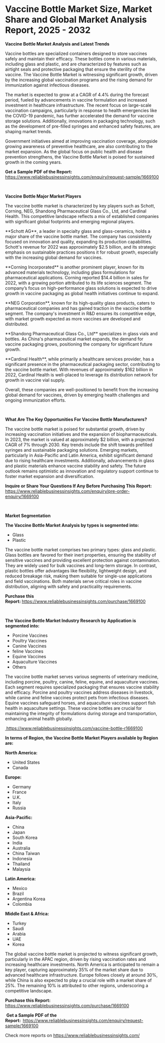 <p><h1>Vaccine Bottle Market Size, Market Share and Global Market Analysis Report, 2025 - 2032</h1></p><p><strong>Vaccine Bottle Market Analysis and Latest Trends</strong></p>
<p><p>Vaccine bottles are specialized containers designed to store vaccines safely and maintain their efficacy. These bottles come in various materials, including glass and plastic, and are characterized by features such as airtight seals and protective packaging that ensure the sterility of the vaccine. The Vaccine Bottle Market is witnessing significant growth, driven by the increasing global vaccination programs and the rising demand for immunization against infectious diseases.</p><p>The market is expected to grow at a CAGR of 4.4% during the forecast period, fueled by advancements in vaccine formulation and increased investment in healthcare infrastructure. The recent focus on large-scale vaccination campaigns, particularly in response to health emergencies like the COVID-19 pandemic, has further accelerated the demand for vaccine storage solutions. Additionally, innovations in packaging technology, such as the development of pre-filled syringes and enhanced safety features, are shaping market trends. </p><p>Government initiatives aimed at improving vaccination coverage, alongside growing awareness of preventive healthcare, are also contributing to the market expansion. As the global focus on public health and disease prevention strengthens, the Vaccine Bottle Market is poised for sustained growth in the coming years.</p></p>
<p><strong>Get a Sample PDF of the Report:&nbsp;</strong> <a href="https://www.reliablebusinessinsights.com/enquiry/request-sample/1669100?utm_campaign=2295&utm_medium=2&utm_source=Github&utm_content=ia&utm_term=31032025&utm_id=vaccine-bottle">https://www.reliablebusinessinsights.com/enquiry/request-sample/1669100</a></p>
<p>&nbsp;</p>
<p><strong>Vaccine Bottle Major Market Players</strong></p>
<p><p>The vaccine bottle market is characterized by key players such as Schott, Corning, NEG, Shandong Pharmaceutical Glass Co., Ltd, and Cardinal Health. This competitive landscape reflects a mix of established companies with significant global footprints and emerging regional players.</p><p>**Schott AG**, a leader in specialty glass and glass-ceramics, holds a major share of the vaccine bottle market. The company has consistently focused on innovation and quality, expanding its production capabilities. Schott's revenue for 2022 was approximately $2.5 billion, and its strategic emphasis on sustainable practices positions it for robust growth, especially with the increasing global demand for vaccines.</p><p>**Corning Incorporated** is another prominent player, known for its advanced materials technology, including glass formulations for pharmaceutical applications. Corning reported $14.4 billion in sales for 2022, with a growing portion attributed to its life sciences segment. The company’s focus on high-performance glass solutions is expected to drive growth in vaccine packaging as global health initiatives continue to expand.</p><p>**NEG Corporation**, known for its high-quality glass products, caters to pharmaceutical companies and has gained traction in the vaccine bottle segment. The company's investment in R&D ensures its competitive edge, with market growth expected as more vaccines are developed and distributed.</p><p>**Shandong Pharmaceutical Glass Co., Ltd** specializes in glass vials and bottles. As China's pharmaceutical market expands, the demand for vaccine packaging grows, positioning the company for significant future growth.</p><p>**Cardinal Health**, while primarily a healthcare services provider, has a significant presence in the pharmaceutical packaging sector, contributing to the vaccine bottle market. With revenues of approximately $162 billion in 2022, Cardinal Health is well-placed to leverage its distribution network for growth in vaccine vial supply.</p><p>Overall, these companies are well-positioned to benefit from the increasing global demand for vaccines, driven by emerging health challenges and ongoing immunization efforts.</p></p>
<p>&nbsp;</p>
<p><strong>What Are The Key Opportunities For Vaccine Bottle Manufacturers?</strong></p>
<p><p>The vaccine bottle market is poised for substantial growth, driven by increasing vaccination initiatives and the expansion of biopharmaceuticals. In 2023, the market is valued at approximately $2 billion, with a projected CAGR of 7% through 2030. Key trends include the shift towards prefilled syringes and sustainable packaging solutions. Emerging markets, particularly in Asia-Pacific and Latin America, exhibit significant demand due to rising healthcare investments. Additionally, advancements in glass and plastic materials enhance vaccine stability and safety. The future outlook remains optimistic as innovation and regulatory support continue to foster market expansion and diversification.</p></p>
<p><strong>Inquire or Share Your Questions If Any Before Purchasing This Report:</strong> <a href="https://www.reliablebusinessinsights.com/enquiry/pre-order-enquiry/1669100?utm_campaign=2295&utm_medium=2&utm_source=Github&utm_content=ia&utm_term=31032025&utm_id=vaccine-bottle">https://www.reliablebusinessinsights.com/enquiry/pre-order-enquiry/1669100</a></p>
<p>&nbsp;</p>
<p><strong>Market Segmentation</strong></p>
<p><strong>The Vaccine Bottle Market Analysis by types is segmented into:</strong></p>
<p><ul><li>Glass</li><li>Plastic</li></ul></p>
<p><p>The vaccine bottle market comprises two primary types: glass and plastic. Glass bottles are favored for their inert properties, ensuring the stability of sensitive vaccines and providing excellent protection against contamination. They are widely used for bulk vaccines and long-term storage. In contrast, plastic bottles offer advantages like flexibility, lightweight design, and reduced breakage risk, making them suitable for single-use applications and field vaccinations. Both materials serve critical roles in vaccine distribution, aligning with safety and practicality requirements.</p></p>
<p><strong>Purchase this Report:&nbsp;</strong><a href="https://www.reliablebusinessinsights.com/purchase/1669100?utm_campaign=2295&utm_medium=2&utm_source=Github&utm_content=ia&utm_term=31032025&utm_id=vaccine-bottle">https://www.reliablebusinessinsights.com/purchase/1669100</a></p>
<p>&nbsp;</p>
<p><strong>The Vaccine Bottle Market Industry Research by Application is segmented into:</strong></p>
<p><ul><li>Porcine Vaccines</li><li>Poultry Vaccines</li><li>Canine Vaccines</li><li>feline Vaccines</li><li>Equine Vaccines</li><li>Aquaculture Vaccines</li><li>Others</li></ul></p>
<p><p>The vaccine bottle market serves various segments of veterinary medicine, including porcine, poultry, canine, feline, equine, and aquaculture vaccines. Each segment requires specialized packaging that ensures vaccine stability and efficacy. Porcine and poultry vaccines address diseases in livestock, while canine and feline vaccines protect pets from infectious diseases. Equine vaccines safeguard horses, and aquaculture vaccines support fish health in aquaculture settings. These vaccine bottles are crucial for maintaining the integrity of formulations during storage and transportation, enhancing animal health globally.</p></p>
<p><a href="https://www.reliablebusinessinsights.com/vaccine-bottle-r1669100?utm_campaign=2295&utm_medium=2&utm_source=Github&utm_content=ia&utm_term=31032025&utm_id=vaccine-bottle">&nbsp;https://www.reliablebusinessinsights.com/vaccine-bottle-r1669100</a></p>
<p><strong>In terms of Region, the Vaccine Bottle Market Players available by Region are:</strong></p>
<p>
    <p> <strong> North America: </strong>
        <ul>
            <li>United States</li>
            <li>Canada</li>
        </ul>
        </p> 
    <p> <strong> Europe: </strong>
        <ul>
            <li>Germany</li>
            <li>France</li>
            <li>U.K.</li>
            <li>Italy</li>
            <li>Russia</li>
        </ul>
        </p> 
    <p> <strong> Asia-Pacific: </strong>
        <ul>
            <li>China</li>
            <li>Japan</li>
            <li>South Korea</li>
            <li>India</li>
            <li>Australia</li>
            <li>China Taiwan</li>
            <li>Indonesia</li>
            <li>Thailand</li>
            <li>Malaysia</li>
        </ul>
        </p> 
    <p> <strong> Latin America: </strong>
        <ul>
            <li>Mexico</li>
            <li>Brazil</li>
            <li>Argentina Korea</li>
            <li>Colombia</li>
        </ul>
        </p> 
    <p> <strong> Middle East & Africa: </strong>
        <ul>
            <li>Turkey</li>
            <li>Saudi</li>
            <li>Arabia</li>
            <li>UAE</li>
            <li>Korea</li>
        </ul>
    </p>
    </p>
<p><p>The global vaccine bottle market is projected to witness significant growth, particularly in the APAC region, driven by rising vaccination rates and increasing healthcare investments. North America is anticipated to remain a key player, capturing approximately 35% of the market share due to advanced healthcare infrastructure. Europe follows closely at around 30%, while China is also expected to play a crucial role with a market share of 25%. The remaining 10% is attributed to other regions, underscoring a competitive landscape.</p></p>
<p><strong>Purchase this Report: </strong><a href="https://www.reliablebusinessinsights.com/purchase/1669100?utm_campaign=2295&utm_medium=2&utm_source=Github&utm_content=ia&utm_term=31032025&utm_id=vaccine-bottle">https://www.reliablebusinessinsights.com/purchase/1669100</a></p>
<p>&nbsp;<strong>Get a Sample PDF of the Report:&nbsp;&nbsp;</strong><a href="https://www.reliablebusinessinsights.com/enquiry/request-sample/1669100?utm_campaign=2295&utm_medium=2&utm_source=Github&utm_content=ia&utm_term=31032025&utm_id=vaccine-bottle">https://www.reliablebusinessinsights.com/enquiry/request-sample/1669100</a></p>
<p><strong></strong></p>
<p>Check more reports on <a href="https://www.reliablebusinessinsights.com/?utm_campaign=2295&utm_medium=2&utm_source=Github&utm_content=ia&utm_term=31032025&utm_id=vaccine-bottle">https://www.reliablebusinessinsights.com/</a></p>